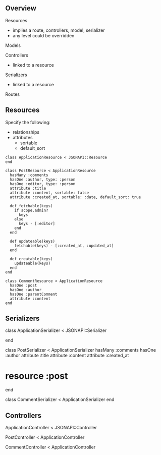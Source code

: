 ## Overview

Resources
* implies a route, controllers, model, serializer
* any level could be overridden

Models

Controllers
* linked to a resource

Serializers
* linked to a resource

Routes

## Resources

Specify the following:
* relationships
* attributes
  * sortable
  * default_sort

```
class ApplicationResource < JSONAPI::Resource
end

class PostResource < ApplicationResource
  hasMany :comments
  hasOne :author, type: :person
  hasOne :editor, type: :person
  attribute :title
  attribute :content, sortable: false
  attribute :created_at, sortable: :date, default_sort: true

  def fetchable(keys)
    if scope.admin?
      keys
    else
      keys - [:editor]
    end
  end

  def updateable(keys)
    fetchable(keys) - [:created_at, :updated_at]
  end

  def creatable(keys)
    updateable(keys)
  end
end

class CommentResource < ApplicationResource
  hasOne :post
  hasOne :author
  hasOne :parentComment
  attribute :content
end
```

## Serializers

class ApplicationSerializer < JSONAPI::Serializer

end

class PostSerializer < ApplicationSerializer
  hasMany :comments
  hasOne :author
  attribute :title
  attribute :content
  attribute :created_at

  #  resource :post
end

class CommentSerializer < ApplicationSerializer
end


## Controllers

ApplicationController < JSONAPI::Controller

PostController < ApplicationController

CommentController < ApplicationController